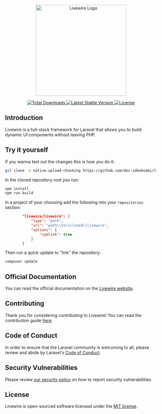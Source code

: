 <p align="center"><img width="300" src="/art/logo.svg" alt="Livewire Logo"></p>

<p align="center">
    <a href="https://packagist.org/packages/livewire/livewire">
        <img src="https://poser.pugx.org/livewire/livewire/d/total.svg" alt="Total Downloads">
    </a>
    <a href="https://packagist.org/packages/livewire/livewire">
        <img src="https://poser.pugx.org/livewire/livewire/v/stable.svg" alt="Latest Stable Version">
    </a>
    <a href="https://packagist.org/packages/livewire/livewire">
        <img src="https://poser.pugx.org/livewire/livewire/license.svg" alt="License">
    </a>
</p>

## Introduction

Livewire is a full-stack framework for Laravel that allows you to build dynamic UI components without leaving PHP.

## Try it yourself

If you wanna test out the changes this is how you do it:

```bash
git clone -b native-upload-chunking https://github.com/dev-idkwhoami/livewire.git
```

In the cloned repository root you run:

```bash
npm install
npm run build
```

In a project of your choosing add the following into your `repositories` section:

```json
        "livewire/livewire": {
            "type": "path",
            "url": "path\\to\\cloned\\livewire",
            "options": {
                "symlink": true
            }
        }
```

Then run a quick update to "link" the repository:
```bash
composer update
```


## Official Documentation

You can read the official documentation on the [Livewire website](https://livewire.laravel.com/docs).

## Contributing
<a name="contributing"></a>

Thank you for considering contributing to Livewire! You can read the contribution guide [here](.github/CONTRIBUTING.md).

## Code of Conduct
<a name="code-of-conduct"></a>

In order to ensure that the Laravel community is welcoming to all, please review and abide by Laravel's [Code of Conduct](https://laravel.com/docs/contributions#code-of-conduct).

## Security Vulnerabilities
<a name="security-vulnerabilities"></a>

Please review [our security policy](https://github.com/livewire/livewire/security/policy) on how to report security vulnerabilities.

## License
<a name="license"></a>

Livewire is open-sourced software licensed under the [MIT license](LICENSE.md).
